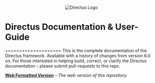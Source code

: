 <p align="center">
<img src="https://s3.amazonaws.com/f.cl.ly/items/3Q2830043H1Y1c1F1K2D/directus-logo-stacked.png" alt="Directus Logo"/>
</p>

# Directus Documentation & User-Guide
====================
This is the complete documentation of the Directus framework. Available with a history of changes from version 6.0 on. For those interested in helping build, correct, or clarify the Directus documentation – please submit pull-requests to this repo.


**[Web Formatted Version](http://getdirectus.com/docs)** – _The web version of this repository_
